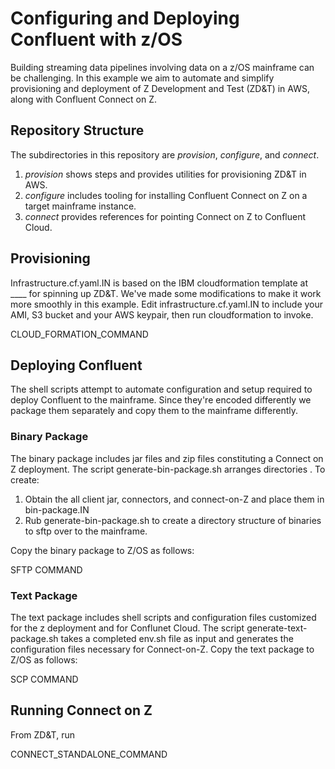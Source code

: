# Configuring and Deploying Confluent with z/OS

Building streaming data pipelines involving data on a z/OS mainframe can be challenging. In this example we aim to automate and simplify provisioning and deployment of Z Development and Test (ZD&T) in AWS, along with Confluent Connect on Z.

## Repository Structure

The subdirectories in this repository are *provision*, *configure*, and *connect*. 
1. _provision_ shows steps and provides utilities for provisioning ZD&T in AWS. 
1. _configure_ includes tooling for installing Confluent Connect on Z on a target mainframe instance.
1. _connect_ provides references for pointing Connect on Z to Confluent Cloud.

## Provisioning
Infrastructure.cf.yaml.IN is based on the IBM cloudformation template at ____ for spinning up ZD&T. We've made some modifications to make it work more smoothly in this example. Edit infrastructure.cf.yaml.IN to include your AMI, S3 bucket and your AWS keypair, then run cloudformation to invoke.

CLOUD_FORMATION_COMMAND

## Deploying Confluent

The shell scripts attempt to automate configuration and setup required to deploy Confluent to the mainframe. Since they're encoded differently we package them separately and copy them to the mainframe differently. 

### Binary Package

The binary package includes jar files and zip files constituting a Connect on Z deployment. The script generate-bin-package.sh arranges directories . To create:

1. Obtain the all client jar, connectors, and connect-on-Z and place them in bin-package.IN
1. Rub generate-bin-package.sh to create a directory structure of binaries to sftp over to the mainframe.

Copy the binary package to Z/OS as follows:

SFTP COMMAND

### Text Package

The text package includes shell scripts and configuration files customized for the z deployment and for Conflunet Cloud. The script generate-text-package.sh takes a completed env.sh file as input and generates the configuration files necessary for Connect-on-Z. Copy the text package to Z/OS as follows:

SCP COMMAND

## Running Connect on Z

From ZD&T, run 

CONNECT_STANDALONE_COMMAND
